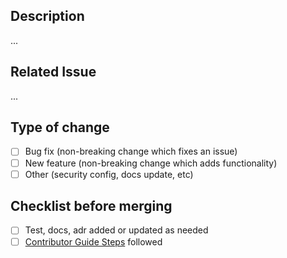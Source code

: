 ## Description

...

## Related Issue

...

## Type of change

- [ ] Bug fix (non-breaking change which fixes an issue)
- [ ] New feature (non-breaking change which adds functionality)
- [ ] Other (security config, docs update, etc)

## Checklist before merging 

- [ ] Test, docs, adr added or updated as needed
- [ ] [Contributor Guide Steps](https://github.com/defenseunicorns/zarf/blob/main/CONTRIBUTING.md#developer-workflow) followed
